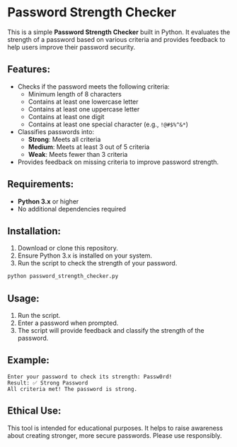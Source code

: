 
# Password Strength Checker

This is a simple **Password Strength Checker** built in Python. It evaluates the strength of a password based on various criteria and provides feedback to help users improve their password security.

## Features:
- Checks if the password meets the following criteria:
  - Minimum length of 8 characters
  - Contains at least one lowercase letter
  - Contains at least one uppercase letter
  - Contains at least one digit
  - Contains at least one special character (e.g., `!@#$%^&*`)
- Classifies passwords into:
  - **Strong**: Meets all criteria
  - **Medium**: Meets at least 3 out of 5 criteria
  - **Weak**: Meets fewer than 3 criteria
- Provides feedback on missing criteria to improve password strength.

## Requirements:
- **Python 3.x** or higher
- No additional dependencies required

## Installation:
1. Download or clone this repository.
2. Ensure Python 3.x is installed on your system.
3. Run the script to check the strength of your password.

```bash
python password_strength_checker.py
```

## Usage:
1. Run the script.
2. Enter a password when prompted.
3. The script will provide feedback and classify the strength of the password.

## Example:
```
Enter your password to check its strength: Passw0rd!
Result: ✅ Strong Password
All criteria met! The password is strong.
```

## Ethical Use:
This tool is intended for educational purposes. It helps to raise awareness about creating stronger, more secure passwords. Please use responsibly.
